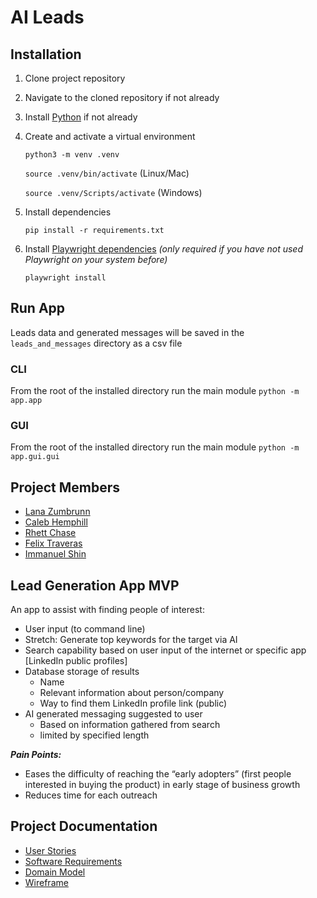 # AI Leads

## Installation

1. Clone project repository
1. Navigate to the cloned repository if not already
1. Install [Python](https://www.python.org/) if not already
1. Create and activate a virtual environment

    `python3 -m venv .venv`

    `source .venv/bin/activate` (Linux/Mac)

    `source .venv/Scripts/activate` (Windows)

1. Install dependencies

    `pip install -r requirements.txt`

1. Install [Playwright dependencies](https://playwright.dev/python/docs/intro) *(only required if you have not used Playwright on your system before)*

    `playwright install`

## Run App

Leads data and generated messages will be saved in the `leads_and_messages` directory as a csv file

### CLI

From the root of the installed directory run the main module `python -m app.app`

### GUI

From the root of the installed directory run the main module `python -m app.gui.gui`

## Project Members

* [Lana Zumbrunn](https://github.com/lana-z)
* [Caleb Hemphill](https://github.com/kaylubh)
* [Rhett Chase](https://github.com/rhettchase)  
* [Felix Traveras](https://github.com/f-taveras)
* [Immanuel Shin](https://github.com/ImmanuelShin)

## Lead Generation App MVP

An app to assist with finding people of interest:

* User input (to command line)
* Stretch: Generate top keywords for the target via AI
* Search capability based on user input of the internet or specific app [LinkedIn public profiles]
* Database storage of results
  * Name
  * Relevant information about person/company
  * Way to find them LinkedIn profile link (public)
* AI generated messaging suggested to user
  * Based on information gathered from search  
  * limited by specified length

***Pain Points:***

* Eases the difficulty of reaching the “early adopters” (first people interested in buying the product) in early stage of business growth
* Reduces time for each outreach

## Project Documentation

* [User Stories](/Proj-Mngmt/userstories.md)
* [Software Requirements](/Proj-Mngmt/requirements.md)
* [Domain Model](/Proj-Mngmt/domain-model.md)
* [Wireframe](/Proj-Mngmt/wireframe.md)
